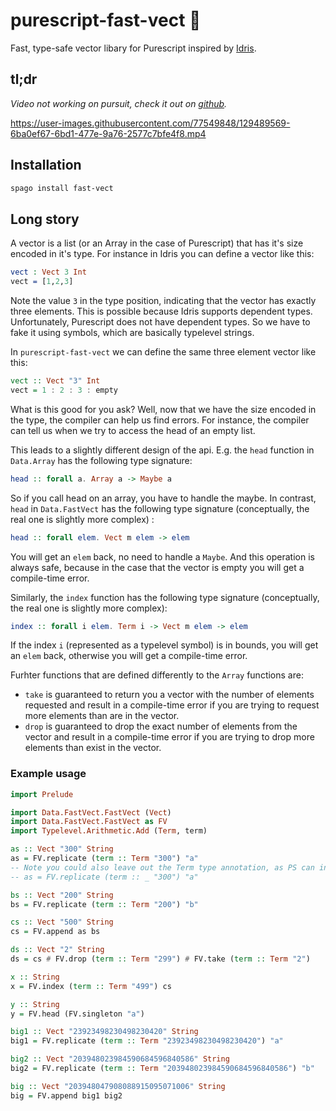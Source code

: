 # purescript-fast-vect 🐆

Fast, type-safe vector libary for Purescript inspired by [Idris](https://www.idris-lang.org/).

## tl;dr
*Video not working on pursuit, check it out on [github](https://github.com/sigma-andex/purescript-fast-vect).*

https://user-images.githubusercontent.com/77549848/129489569-6ba0ef67-6bd1-477e-9a76-2577c7bfe4f8.mp4

## Installation

```bash
spago install fast-vect
```

## Long story

A vector is a list (or an Array in the case of Purescript) that has it's size encoded in it's type. For instance in Idris you can define a vector like this:

```idris 
vect : Vect 3 Int 
vect = [1,2,3]
```

Note the value `3` in the type position, indicating that the vector has exactly three elements. This is possible because Idris supports dependent types. Unfortunately, Purescript does not have dependent types. So we have to fake it using symbols, which are basically typelevel strings. 

In `purescript-fast-vect` we can define the same three element vector like this:

```purescript 
vect :: Vect "3" Int
vect = 1 : 2 : 3 : empty
```

What is this good for you ask? Well, now that we have the size encoded in the type, the compiler can help us find errors. For instance, the compiler can tell us when we try to access the head of an empty list. 

This leads to a slightly different design of the api. E.g. the `head` function in `Data.Array` has the following type signature:
```purescript
head :: forall a. Array a -> Maybe a
```
So if you call head on an array, you have to handle the maybe. 
In contrast, `head` in `Data.FastVect` has the following type signature (conceptually, the real one is slightly more complex) :
```purescript
head :: forall elem. Vect m elem -> elem
```
You will get an `elem` back, no need to handle a `Maybe`. And this operation is always safe, because in the case that the vector is empty you will get a compile-time error. 

Similarly, the `index` function has the following type signature (conceptually, the real one is slightly more complex):
```purescript
index :: forall i elem. Term i -> Vect m elem -> elem
```
If the index `i` (represented as a typelevel symbol) is in bounds, you will get an `elem` back, otherwise you will get a compile-time error. 

Furhter functions that are defined differently to the `Array` functions are:

* `take` is guaranteed to return you a vector with the number of elements requested and result in a compile-time error if you are trying to request more elements than are in the vector. 
* `drop` is guaranteed to drop the exact number of elements from the vector and result in a compile-time error if you are trying to drop more elements than exist in the vector.


### Example usage 

```purescript
import Prelude

import Data.FastVect.FastVect (Vect)
import Data.FastVect.FastVect as FV
import Typelevel.Arithmetic.Add (Term, term)

as :: Vect "300" String
as = FV.replicate (term :: Term "300") "a"
-- Note you could also leave out the Term type annotation, as PS can infer it:
-- as = FV.replicate (term :: _ "300") "a"

bs :: Vect "200" String
bs = FV.replicate (term :: Term "200") "b"

cs :: Vect "500" String
cs = FV.append as bs

ds :: Vect "2" String
ds = cs # FV.drop (term :: Term "299") # FV.take (term :: Term "2")

x :: String
x = FV.index (term :: Term "499") cs

y :: String
y = FV.head (FV.singleton "a")

big1 :: Vect "23923498230498230420" String
big1 = FV.replicate (term :: Term "23923498230498230420") "a"

big2 :: Vect "203948023984590684596840586" String
big2 = FV.replicate (term :: Term "203948023984590684596840586") "b"

big :: Vect "203948047908088915095071006" String
big = FV.append big1 big2
```
